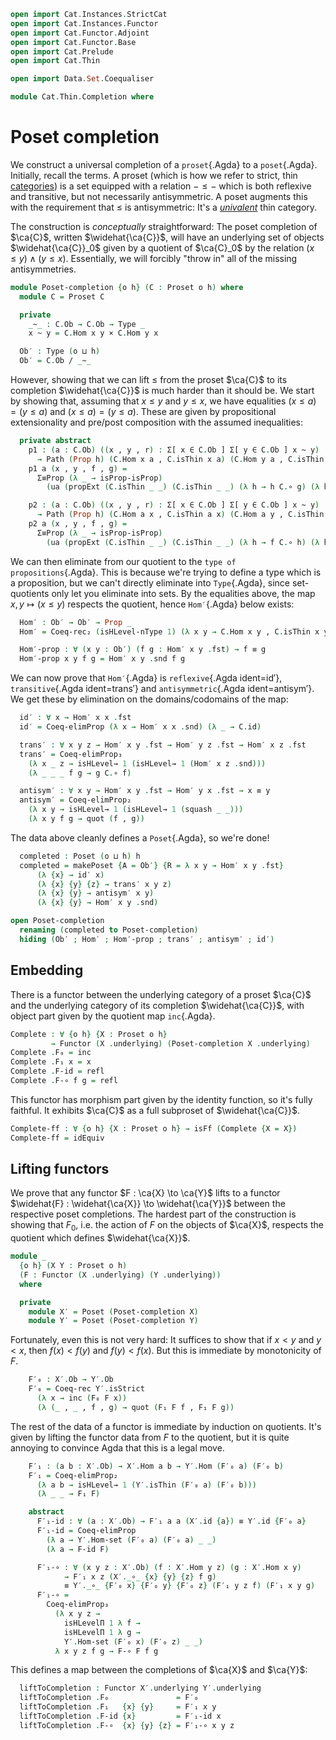 ```agda
open import Cat.Instances.StrictCat
open import Cat.Instances.Functor
open import Cat.Functor.Adjoint
open import Cat.Functor.Base
open import Cat.Prelude
open import Cat.Thin

open import Data.Set.Coequaliser

module Cat.Thin.Completion where
```

<!--
```agda
open Functor
open Proset using (underlying)
open Poset using (underlying)
```
-->

# Poset completion

We construct a universal completion of a `proset`{.Agda} to a
`poset`{.Agda}. Initially, recall the terms. A proset (which is how we
refer to strict, thin [categories]) is a set equipped with a relation $-
\le -$ which is both reflexive and transitive, but not necessarily
antisymmetric. A poset augments this with the requirement that $\le$ is
antisymmetric: It's a [_univalent_] thin category.

[categories]: Cat.Base.html
[_univalent_]: Cat.Univalent.html

The construction is _conceptually_ straightforward: The poset completion
of $\ca{C}$, written $\widehat{\ca{C}}$, will have an underlying set of
objects $\widehat{\ca{C}}_0$ given by a quotient of $\ca{C}_0$ by the
relation $(x \le y) \land (y \le x)$. Essentially, we will forcibly
"throw in" all of the missing antisymmetries.

[quotient]: Data.Set.Coequaliser.html#quotients

```agda
module Poset-completion {o h} (C : Proset o h) where
  module C = Proset C

  private
    _~_ : C.Ob → C.Ob → Type _
    x ~ y = C.Hom x y × C.Hom y x

  Ob′ : Type (o ⊔ h)
  Ob′ = C.Ob / _~_
```

However, showing that we can lift $\le$ from the proset $\ca{C}$ to its
completion $\widehat{\ca{C}}$ is much harder than it should be. We start
by showing that, assuming that $x \le y$ and $y \le x$, we have
equalities $(x \le a) = (y \le a)$ and $(x \le a) = (y \le a)$. These
are given by propositional extensionality and pre/post composition with
the assumed inequalities:

```agda
  private abstract
    p1 : (a : C.Ob) ((x , y , r) : Σ[ x ∈ C.Ob ] Σ[ y ∈ C.Ob ] x ~ y) 
      → Path (Prop h) (C.Hom x a , C.isThin x a) (C.Hom y a , C.isThin y a)
    p1 a (x , y , f , g) = 
      Σ≡Prop (λ _ → isProp-isProp) 
        (ua (propExt (C.isThin _ _) (C.isThin _ _) (λ h → h C.∘ g) (λ h → h C.∘ f)))

    p2 : (a : C.Ob) ((x , y , r) : Σ[ x ∈ C.Ob ] Σ[ y ∈ C.Ob ] x ~ y) 
      → Path (Prop h) (C.Hom a x , C.isThin a x) (C.Hom a y , C.isThin a y)
    p2 a (x , y , f , g) = 
      Σ≡Prop (λ _ → isProp-isProp) 
        (ua (propExt (C.isThin _ _) (C.isThin _ _) (λ h → f C.∘ h) (λ h → g C.∘ h)))
```

We can then eliminate from our quotient to the `type of
propositions`{.Agda}. This is because we're trying to define a type
which is a proposition, but we can't directly eliminate into
`Type`{.Agda}, since set-quotients only let you eliminate into sets. By
the equalities above, the map $x, y \mapsto (x \le y)$ respects the
quotient, hence `Hom′`{.Agda} below exists:

```agda
  Hom′ : Ob′ → Ob′ → Prop _
  Hom′ = Coeq-rec₂ (isHLevel-nType 1) (λ x y → C.Hom x y , C.isThin x y) p1 p2

  Hom′-prop : ∀ (x y : Ob′) (f g : Hom′ x y .fst) → f ≡ g
  Hom′-prop x y f g = Hom′ x y .snd f g
```

We can now prove that `Hom′`{.Agda} is `reflexive`{.Agda ident=id′},
`transitive`{.Agda ident=trans′} and `antisymmetric`{.Agda
ident=antisym′}. We get these by elimination on the domains/codomains of
the map:

```agda
  id′ : ∀ x → Hom′ x x .fst
  id′ = Coeq-elimProp (λ x → Hom′ x x .snd) (λ _ → C.id)

  trans′ : ∀ x y z → Hom′ x y .fst → Hom′ y z .fst → Hom′ x z .fst
  trans′ = Coeq-elimProp₃ 
    (λ x _ z → isHLevel→ 1 (isHLevel→ 1 (Hom′ x z .snd))) 
    (λ _ _ _ f g → g C.∘ f)

  antisym′ : ∀ x y → Hom′ x y .fst → Hom′ y x .fst → x ≡ y
  antisym′ = Coeq-elimProp₂ 
    (λ x y → isHLevel→ 1 (isHLevel→ 1 (squash _ _))) 
    (λ x y f g → quot (f , g))
```

The data above cleanly defines a `Poset`{.Agda}, so we're done!

```agda
  completed : Poset (o ⊔ h) h
  completed = makePoset {A = Ob′} {R = λ x y → Hom′ x y .fst} 
      (λ {x} → id′ x) 
      (λ {x} {y} {z} → trans′ x y z) 
      (λ {x} {y} → antisym′ x y) 
      (λ {x} {y} → Hom′ x y .snd)

open Poset-completion 
  renaming (completed to Poset-completion)
  hiding (Ob′ ; Hom′ ; Hom′-prop ; trans′ ; antisym′ ; id′)
```

## Embedding

There is a functor between the underlying category of a proset $\ca{C}$
and the underlying category of its completion $\widehat{\ca{C}}$, with
object part given by the quotient map `inc`{.Agda}.

```agda
Complete : ∀ {o h} {X : Proset o h} 
         → Functor (X .underlying) (Poset-completion X .underlying)
Complete .F₀ = inc
Complete .F₁ x = x
Complete .F-id = refl
Complete .F-∘ f g = refl
```

This functor has morphism part given by the identity function, so it's
fully faithful. It exhibits $\ca{C}$ as a full subproset of
$\widehat{\ca{C}}$.

```agda
Complete-ff : ∀ {o h} {X : Proset o h} → isFf (Complete {X = X})
Complete-ff = idEquiv
```

## Lifting functors

We prove that any functor $F : \ca{X} \to \ca{Y}$ lifts to a functor
$\widehat{F} : \widehat{\ca{X}} \to \widehat{\ca{Y}}$ between the
respective poset completions. The hardest part of the construction is
showing that $F_0$, i.e. the action of $F$ on the objects of $\ca{X}$,
respects the quotient which defines $\widehat{\ca{X}}$.

```agda
module _ 
  {o h} (X Y : Proset o h) 
  (F : Functor (X .underlying) (Y .underlying)) 
  where

  private
    module X′ = Poset (Poset-completion X)
    module Y′ = Poset (Poset-completion Y)
```

Fortunately, even this is not very hard: It suffices to show that if $x
< y$ and $y < x$, then $f(x) < f(y)$ and $f(y) < f(x)$. But this is
immediate by monotonicity of $F$.

```agda
    F′₀ : X′.Ob → Y′.Ob
    F′₀ = Coeq-rec Y′.isStrict 
      (λ x → inc (F₀ F x)) 
      (λ (_ , _ , f , g) → quot (F₁ F f , F₁ F g))
```

The rest of the data of a functor is immediate by induction on
quotients. It's given by lifting the functor data from $F$ to the
quotient, but it is quite annoying to convince Agda that this is a legal
move.

```agda
    F′₁ : (a b : X′.Ob) → X′.Hom a b → Y′.Hom (F′₀ a) (F′₀ b)
    F′₁ = Coeq-elimProp₂ 
      (λ a b → isHLevel→ 1 (Y′.isThin (F′₀ a) (F′₀ b))) 
      (λ _ _ → F₁ F)

    abstract
      F′₁-id : ∀ (a : X′.Ob) → F′₁ a a (X′.id {a}) ≡ Y′.id {F′₀ a}
      F′₁-id = Coeq-elimProp 
        (λ a → Y′.Hom-set (F′₀ a) (F′₀ a) _ _) 
        (λ a → F-id F)

      F′₁-∘ : ∀ (x y z : X′.Ob) (f : X′.Hom y z) (g : X′.Hom x y)
            → F′₁ x z (X′._∘_ {x} {y} {z} f g) 
            ≡ Y′._∘_ {F′₀ x} {F′₀ y} {F′₀ z} (F′₁ y z f) (F′₁ x y g)
      F′₁-∘ = 
        Coeq-elimProp₃ 
          (λ x y z → 
            isHLevelΠ 1 λ f → 
            isHLevelΠ 1 λ g → 
            Y′.Hom-set (F′₀ x) (F′₀ z) _ _) 
          λ x y z f g → F-∘ F f g
```

This defines a map between the completions of $\ca{X}$ and $\ca{Y}$:

```agda
  liftToCompletion : Functor X′.underlying Y′.underlying
  liftToCompletion .F₀               = F′₀
  liftToCompletion .F₁   {x} {y}     = F′₁ x y
  liftToCompletion .F-id {x}         = F′₁-id x
  liftToCompletion .F-∘  {x} {y} {z} = F′₁-∘ x y z
```